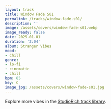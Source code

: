 ```yaml
---
layout: track
title: Window Fade S01
permalink: /tracks/window-fade-s01/
description: ''
image: /assets/covers/window-fade-s01.webp
image_ready: false
date: 2025-01-01
duration: '2:04'
album: Stranger Vibes
mood:
- Chill
genre:
- lo-fi
- cinematic
- chill
bpm: 85
key: C
image_jpg: /assets/covers/window-fade-s01.jpg
---
```


Explore more vibes in the [StudioRich track library](/tracks/).
